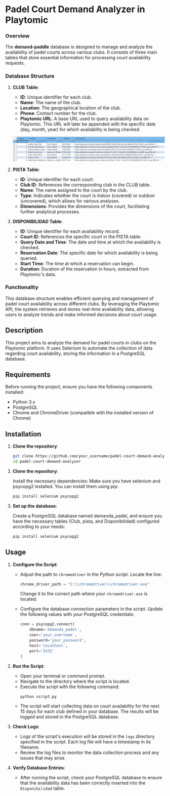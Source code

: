 # Padel Court Demand Analyzer in Playtomic

### Overview

The **demand-paddle** database is designed to manage and analyze the availability of padel courts across various clubs. It consists of three main tables that store essential information for processing court availability requests.

### Database Structure

1. **CLUB Table**:
   - **ID**: Unique identifier for each club.
   - **Name**: The name of the club.
   - **Location**: The geographical location of the club.
   - **Phone**: Contact number for the club.
   - **Playtomic URL**: A base URL used to query availability data on Playtomic. This URL will later be appended with the specific date (day, month, year) for which availability is being checked.

   ![Club table](imgs/1.png)


2. **PISTA Table**:
   - **ID**: Unique identifier for each court.
   - **Club ID**: References the corresponding club in the CLUB table.
   - **Name**: The name assigned to the court by the club.
   - **Type**: Indicates whether the court is indoor (covered) or outdoor (uncovered), which allows for various analyses.
   - **Dimensions**: Provides the dimensions of the court, facilitating further analytical processes.

3. **DISPONIBILIDAD Table**:
   - **ID**: Unique identifier for each availability record.
   - **Court ID**: References the specific court in the PISTA table.
   - **Query Date and Time**: The date and time at which the availability is checked.
   - **Reservation Date**: The specific date for which availability is being queried.
   - **Start Time**: The time at which a reservation can begin.
   - **Duration**: Duration of the reservation in hours, extracted from Playtomic's data.

### Functionality

This database structure enables efficient querying and management of padel court availability across different clubs. By leveraging the Playtomic API, the system retrieves and stores real-time availability data, allowing users to analyze trends and make informed decisions about court usage.


## Description

This project aims to analyze the demand for padel courts in clubs on the Playtomic platform. It uses Selenium to automate the collection of data regarding court availability, storing the information in a PostgreSQL database.

## Requirements

Before running the project, ensure you have the following components installed:

- Python 3.x
- PostgreSQL
- Chrome and ChromeDriver (compatible with the installed version of Chrome)

## Installation

1. **Clone the repository**:

   ```bash
   git clone https://github.com/your_username/padel-court-demand-analyzer.git
   cd padel-court-demand-analyzer

2. **Clone the repository**:

    Install the necessary dependencies: Make sure you have selenium and psycopg2 installed. You can install them using pip:

    ```bash
    pip install selenium psycopg2

2. **Set up the database**:

    Create a PostgreSQL database named demanda_padel, and ensure you have the necessary tables (Club, pista, and Disponibilidad) configured according to your needs:

    ```bash
    pip install selenium psycopg2

## Usage

1. **Configure the Script**:
   - Adjust the path to `chromedriver` in the Python script. Locate the line:
     ```python
     chrome_driver_path = "C:\\chromedriver\\chromedriver.exe"
     ```
     Change it to the correct path where your `chromedriver.exe` is located.

   - Configure the database connection parameters in the script. Update the following values with your PostgreSQL credentials:
     ```python
     conn = psycopg2.connect(
         dbname='demanda_padel',
         user='your_username',
         password='your_password',
         host='localhost',
         port='5432'
     )
     ```

2. **Run the Script**:
   - Open your terminal or command prompt.
   - Navigate to the directory where the script is located.
   - Execute the script with the following command:
     ```bash
     python script.py
     ```
   - The script will start collecting data on court availability for the next 15 days for each club defined in your database. The results will be logged and stored in the PostgreSQL database.

3. **Check Logs**:
   - Logs of the script's execution will be stored in the `logs` directory specified in the script. Each log file will have a timestamp in its filename.
   - Review the log files to monitor the data collection process and any issues that may arise.

4. **Verify Database Entries**:
   - After running the script, check your PostgreSQL database to ensure that the availability data has been correctly inserted into the `Disponibilidad` table.
